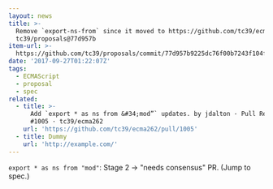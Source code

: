 ```yaml
---
layout: news
title: >-
  Remove `export-ns-from` since it moved to https://github.com/tc39/ecm… ·
  tc39/proposals@77d957b
item-url: >-
  https://github.com/tc39/proposals/commit/77d957b9225dc76f00b7243f104ff60709e2c160
date: '2017-09-27T01:22:07Z'
tags:
  - ECMAScript
  - proposal
  - spec
related:
  - title: >-
      Add `export * as ns from &#34;mod”` updates. by jdalton · Pull Request
      #1005 · tc39/ecma262
    url: 'https://github.com/tc39/ecma262/pull/1005'
  - title: Dummy
    url: 'http://example.com/'
---
```

`export * as ns from "mod"`: Stage 2 -> "needs consensus" PR.
(Jump to spec.)
